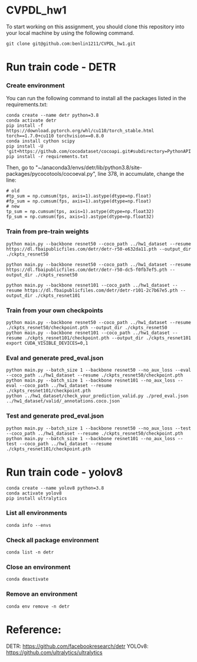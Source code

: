 # CVPDL_hw1

To start working on this assignment, you should clone this repository into your local machine by using the following command.
    
    git clone git@github.com:benlin1211/CVPDL_hw1.git

    
# Run train code - DETR

### Create environment
You can run the following command to install all the packages listed in the requirements.txt:

    conda create --name detr python=3.8
    conda activate detr
    pip install -f https://download.pytorch.org/whl/cu110/torch_stable.html torch==1.7.0+cu110 torchvision==0.8.0
    conda install cython scipy
    pip install -U 'git+https://github.com/cocodataset/cocoapi.git#subdirectory=PythonAPI'
    pip install -r requirements.txt
    
Then, go to "~/anaconda3/envs/detr/lib/python3.8/site-packages/pycocotools/cocoeval.py", line 378, in accumulate, change the line:
    
    # old
    #tp_sum = np.cumsum(tps, axis=1).astype(dtype=np.float)
    #fp_sum = np.cumsum(fps, axis=1).astype(dtype=np.float)
    # new
    tp_sum = np.cumsum(tps, axis=1).astype(dtype=np.float32)
    fp_sum = np.cumsum(fps, axis=1).astype(dtype=np.float32)
    
### Train from pre-train weights
    python main.py --backbone resnet50 --coco_path ../hw1_dataset --resume https://dl.fbaipublicfiles.com/detr/detr-r50-e632da11.pth --output_dir ./ckpts_resnet50
    
    python main.py --backbone resnet50 --coco_path ../hw1_dataset --resume https://dl.fbaipublicfiles.com/detr/detr-r50-dc5-f0fb7ef5.pth --output_dir ./ckpts_resnet50

    python main.py --backbone resnet101 --coco_path ../hw1_dataset --resume https://dl.fbaipublicfiles.com/detr/detr-r101-2c7b67e5.pth --output_dir ./ckpts_resnet101

### Train from your own checkpoints
    python main.py --backbone resnet50 --coco_path ../hw1_dataset --resume ./ckpts_resnet50/checkpoint.pth --output_dir ./ckpts_resnet50
    python main.py --backbone resnet101 --coco_path ../hw1_dataset --resume ./ckpts_resnet101/checkpoint.pth --output_dir ./ckpts_resnet101
    export CUDA_VISIBLE_DEVICES=0,1

### Eval and generate pred_eval.json
    python main.py --batch_size 1 --backbone resnet50 --no_aux_loss --eval --coco_path ../hw1_dataset --resume ./ckpts_resnet50/checkpoint.pth
    python main.py --batch_size 1 --backbone resnet101 --no_aux_loss --eval --coco_path ../hw1_dataset --resume ./ckpts_resnet101/checkpoint.pth
    python ../hw1_dataset/check_your_prediction_valid.py ./pred_eval.json ../hw1_dataset/valid/_annotations.coco.json

### Test and generate pred_eval.json 
    python main.py --batch_size 1 --backbone resnet50 --no_aux_loss --test --coco_path ../hw1_dataset --resume ./ckpts_resnet50/checkpoint.pth
    python main.py --batch_size 1 --backbone resnet101 --no_aux_loss --test --coco_path ../hw1_dataset --resume ./ckpts_resnet101/checkpoint.pth
    
    
# Run train code - yolov8

    conda create --name yolov8 python=3.8
    conda activate yolov8
    pip install ultralytics

    
### List all environments

    conda info --envs
    
### Check all package environment

    conda list -n detr

### Close an environment

    conda deactivate

### Remove an environment

    conda env remove -n detr

# Reference:
DETR: https://github.com/facebookresearch/detr
YOLOv8: https://github.com/ultralytics/ultralytics